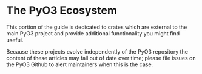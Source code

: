 # The PyO3 Ecosystem

This portion of the guide is dedicated to crates which are external to the main PyO3 project and provide additional functionality you might find useful.

Because these projects evolve independently of the PyO3 repository the content of these articles may fall out of date over time; please file issues on the PyO3 Github to alert maintainers when this is the case.
